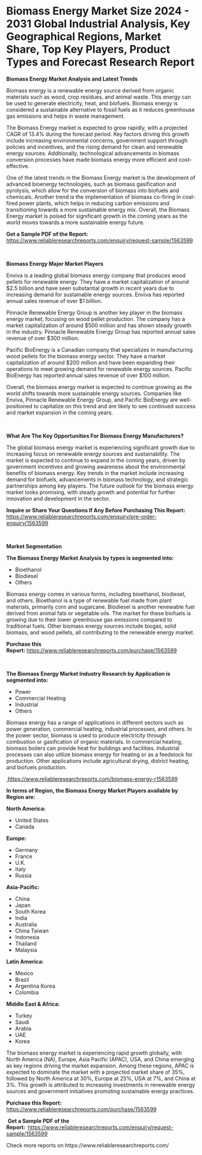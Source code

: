 <p><h1>Biomass Energy Market Size 2024 - 2031 Global Industrial Analysis, Key Geographical Regions, Market Share, Top Key Players, Product Types and Forecast Research Report</h1></p><p><strong>Biomass Energy Market Analysis and Latest Trends</strong></p>
<p><p>Biomass energy is a renewable energy source derived from organic materials such as wood, crop residues, and animal waste. This energy can be used to generate electricity, heat, and biofuels. Biomass energy is considered a sustainable alternative to fossil fuels as it reduces greenhouse gas emissions and helps in waste management.</p><p>The Biomass Energy market is expected to grow rapidly, with a projected CAGR of 13.4% during the forecast period. Key factors driving this growth include increasing environmental concerns, government support through policies and incentives, and the rising demand for clean and renewable energy sources. Additionally, technological advancements in biomass conversion processes have made biomass energy more efficient and cost-effective.</p><p>One of the latest trends in the Biomass Energy market is the development of advanced bioenergy technologies, such as biomass gasification and pyrolysis, which allow for the conversion of biomass into biofuels and chemicals. Another trend is the implementation of biomass co-firing in coal-fired power plants, which helps in reducing carbon emissions and transitioning towards a more sustainable energy mix. Overall, the Biomass Energy market is poised for significant growth in the coming years as the world moves towards a more sustainable energy future.</p></p>
<p><strong>Get a Sample PDF of the Report:&nbsp;</strong> <a href="https://www.reliableresearchreports.com/enquiry/request-sample/1563599">https://www.reliableresearchreports.com/enquiry/request-sample/1563599</a></p>
<p>&nbsp;</p>
<p><strong>Biomass Energy Major Market Players</strong></p>
<p><p>Enviva is a leading global biomass energy company that produces wood pellets for renewable energy. They have a market capitalization of around $2.5 billion and have seen substantial growth in recent years due to increasing demand for sustainable energy sources. Enviva has reported annual sales revenue of over $1 billion.</p><p>Pinnacle Renewable Energy Group is another key player in the biomass energy market, focusing on wood pellet production. The company has a market capitalization of around $500 million and has shown steady growth in the industry. Pinnacle Renewable Energy Group has reported annual sales revenue of over $300 million.</p><p>Pacific BioEnergy is a Canadian company that specializes in manufacturing wood pellets for the biomass energy sector. They have a market capitalization of around $200 million and have been expanding their operations to meet growing demand for renewable energy sources. Pacific BioEnergy has reported annual sales revenue of over $100 million.</p><p>Overall, the biomass energy market is expected to continue growing as the world shifts towards more sustainable energy sources. Companies like Enviva, Pinnacle Renewable Energy Group, and Pacific BioEnergy are well-positioned to capitalize on this trend and are likely to see continued success and market expansion in the coming years.</p></p>
<p>&nbsp;</p>
<p><strong>What Are The Key Opportunities For Biomass Energy Manufacturers?</strong></p>
<p><p>The global biomass energy market is experiencing significant growth due to increasing focus on renewable energy sources and sustainability. The market is expected to continue to expand in the coming years, driven by government incentives and growing awareness about the environmental benefits of biomass energy. Key trends in the market include increasing demand for biofuels, advancements in biomass technology, and strategic partnerships among key players. The future outlook for the biomass energy market looks promising, with steady growth and potential for further innovation and development in the sector.</p></p>
<p><strong>Inquire or Share Your Questions If Any Before Purchasing This Report:</strong> <a href="https://www.reliableresearchreports.com/enquiry/pre-order-enquiry/1563599">https://www.reliableresearchreports.com/enquiry/pre-order-enquiry/1563599</a></p>
<p>&nbsp;</p>
<p><strong>Market Segmentation</strong></p>
<p><strong>The Biomass Energy Market Analysis by types is segmented into:</strong></p>
<p><ul><li>Bioethanol</li><li>Biodiesel</li><li>Others</li></ul></p>
<p><p>Biomass energy comes in various forms, including bioethanol, biodiesel, and others. Bioethanol is a type of renewable fuel made from plant materials, primarily corn and sugarcane. Biodiesel is another renewable fuel derived from animal fats or vegetable oils. The market for these biofuels is growing due to their lower greenhouse gas emissions compared to traditional fuels. Other biomass energy sources include biogas, solid biomass, and wood pellets, all contributing to the renewable energy market.</p></p>
<p><strong>Purchase this Report:&nbsp;</strong><a href="https://www.reliableresearchreports.com/purchase/1563599">https://www.reliableresearchreports.com/purchase/1563599</a></p>
<p>&nbsp;</p>
<p><strong>The Biomass Energy Market Industry Research by Application is segmented into:</strong></p>
<p><ul><li>Power</li><li>Commercial Heating</li><li>Industrial</li><li>Others</li></ul></p>
<p><p>Biomass energy has a range of applications in different sectors such as power generation, commercial heating, industrial processes, and others. In the power sector, biomass is used to produce electricity through combustion or gasification of organic materials. In commercial heating, biomass boilers can provide heat for buildings and facilities. Industrial processes can also utilize biomass energy for heating or as a feedstock for production. Other applications include agricultural drying, district heating, and biofuels production.</p></p>
<p><a href="https://www.reliableresearchreports.com/biomass-energy-r1563599">&nbsp;https://www.reliableresearchreports.com/biomass-energy-r1563599</a></p>
<p><strong>In terms of Region, the Biomass Energy Market Players available by Region are:</strong></p>
<p>
    <p> <strong> North America: </strong>
        <ul>
            <li>United States</li>
            <li>Canada</li>
        </ul>
        </p> 
    <p> <strong> Europe: </strong>
        <ul>
            <li>Germany</li>
            <li>France</li>
            <li>U.K.</li>
            <li>Italy</li>
            <li>Russia</li>
        </ul>
        </p> 
    <p> <strong> Asia-Pacific: </strong>
        <ul>
            <li>China</li>
            <li>Japan</li>
            <li>South Korea</li>
            <li>India</li>
            <li>Australia</li>
            <li>China Taiwan</li>
            <li>Indonesia</li>
            <li>Thailand</li>
            <li>Malaysia</li>
        </ul>
        </p> 
    <p> <strong> Latin America: </strong>
        <ul>
            <li>Mexico</li>
            <li>Brazil</li>
            <li>Argentina Korea</li>
            <li>Colombia</li>
        </ul>
        </p> 
    <p> <strong> Middle East & Africa: </strong>
        <ul>
            <li>Turkey</li>
            <li>Saudi</li>
            <li>Arabia</li>
            <li>UAE</li>
            <li>Korea</li>
        </ul>
    </p>
    </p>
<p><p>The biomass energy market is experiencing rapid growth globally, with North America (NA), Europe, Asia Pacific (APAC), USA, and China emerging as key regions driving the market expansion. Among these regions, APAC is expected to dominate the market with a projected market share of 35%, followed by North America at 30%, Europe at 25%, USA at 7%, and China at 3%. This growth is attributed to increasing investments in renewable energy sources and government initiatives promoting sustainable energy practices.</p></p>
<p><strong>Purchase this Report: </strong><a href="https://www.reliableresearchreports.com/purchase/1563599">https://www.reliableresearchreports.com/purchase/1563599</a></p>
<p>&nbsp;<strong>Get a Sample PDF of the Report:&nbsp;&nbsp;</strong><a href="https://www.reliableresearchreports.com/enquiry/request-sample/1563599">https://www.reliableresearchreports.com/enquiry/request-sample/1563599</a></p>
<p><strong></strong></p>
<p>Check more reports on https://www.reliableresearchreports.com/</p>